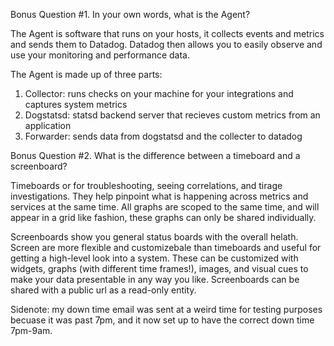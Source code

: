 Bonus Question #1. In your own words, what is the Agent?

The Agent is software that runs on your hosts, it collects events and metrics and sends them to Datadog. Datadog then allows you to easily observe and use your monitoring and performance data.

The Agent is made up of three parts: 
1. Collector: runs checks on your machine for your integrations and captures system metrics
2. Dogstatsd: statsd backend server that recieves custom metrics from an application
3. Forwarder: sends data from dogstatsd and the collecter to datadog

Bonus Question #2. What is the difference between a timeboard and a screenboard?

Timeboards or for troubleshooting, seeing correlations, and tirage investigations.  They help pinpoint what is happening across metrics and services at the same time.  All graphs are scoped to the same time, and will appear in a grid like fashion, these graphs can only be shared individually.

Screenboards show you general status boards with the overall helath.  Screen are more flexible and customizebale than timeboards and useful for getting a high-level look into a system. These can be customized with widgets, graphs (with different time frames!), images, and visual cues to make your data presentable in any way you like. Screenboards can be shared with a public url as a read-only entity.

Sidenote: my down time email was sent at a weird time for testing purposes becuase it was past 7pm, and it now set up to have the correct down time 7pm-9am.
